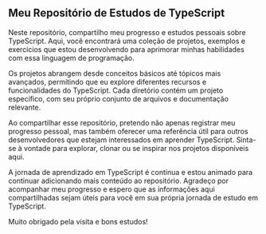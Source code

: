 ## Meu Repositório de Estudos de TypeScript

Neste repositório, compartilho meu progresso e estudos pessoais sobre TypeScript. Aqui, você encontrará uma coleção de projetos, exemplos e exercícios que estou desenvolvendo para aprimorar minhas habilidades com essa linguagem de programação.

Os projetos abrangem desde conceitos básicos até tópicos mais avançados, permitindo que eu explore diferentes recursos e funcionalidades do TypeScript. Cada diretório contém um projeto específico, com seu próprio conjunto de arquivos e documentação relevante.

Ao compartilhar esse repositório, pretendo não apenas registrar meu progresso pessoal, mas também oferecer uma referência útil para outros desenvolvedores que estejam interessados em aprender TypeScript. Sinta-se à vontade para explorar, clonar ou se inspirar nos projetos disponíveis aqui.

A jornada de aprendizado em TypeScript é contínua e estou animado para continuar adicionando mais conteúdo ao repositório. Agradeço por acompanhar meu progresso e espero que as informações aqui compartilhadas sejam úteis para você em sua própria jornada de estudo em TypeScript.

Muito obrigado pela visita e bons estudos!
